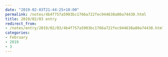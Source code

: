 ```yaml
---
date: "2019-02-03T21:44:25+10:00"
permalink: /notes/4b4f757a5903bc1766a722fec944638a80a74430.html
title: 2019/02/03 entry
redirect_from:
- /notes/entry/2019/02/03/4b4f757a5903bc1766a722fec944638a80a74430.html
categories:
- February
- 2019
- 3
---
```

